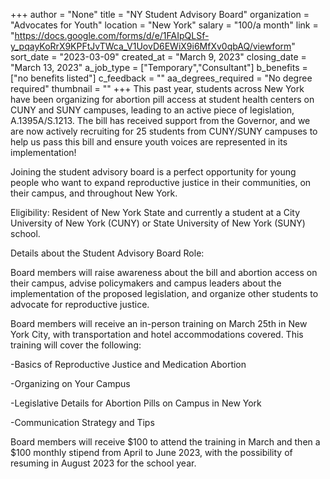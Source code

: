+++
author = "None"
title = "NY Student Advisory Board"
organization = "Advocates for Youth"
location = "New York"
salary = "100/a month"
link = "https://docs.google.com/forms/d/e/1FAIpQLSf-y_pqayKoRrX9KPFtJvTWca_V1UovD6EWiX9i6MfXv0qbAQ/viewform"
sort_date = "2023-03-09"
created_at = "March 9, 2023"
closing_date = "March 13, 2023"
a_job_type = ["Temporary","Consultant"]
b_benefits = ["no benefits listed"]
c_feedback = ""
aa_degrees_required = "No degree required"
thumbnail = ""
+++
This past year, students across New York have been organizing for abortion pill access at student health centers on CUNY and SUNY campuses, leading to an active piece of legislation, A.1395A/S.1213. The bill has received support from the Governor, and we are now actively recruiting for 25 students from CUNY/SUNY campuses to help us pass this bill and ensure youth voices are represented in its implementation!


Joining the student advisory board is a perfect opportunity for young people who want to expand reproductive justice in their communities, on their campus, and throughout New York. 

Eligibility: Resident of New York State and currently a student at a City University of New York (CUNY) or State University of New York (SUNY) school. 

Details about the Student Advisory Board Role:

Board members will raise awareness about the bill and abortion access on their campus, advise policymakers and campus leaders about the implementation of the proposed legislation, and organize other students to advocate for reproductive justice. 

Board members will receive an in-person training on March 25th in New York City, with transportation and hotel accommodations covered. This training will cover the following:

-Basics of Reproductive Justice and Medication Abortion

-Organizing on Your Campus

-Legislative Details for Abortion Pills on Campus in New York

-Communication Strategy and Tips

Board members will receive $100 to attend the training in March and then a $100 monthly stipend from April to June 2023, with the possibility of resuming in August 2023 for the school year. 